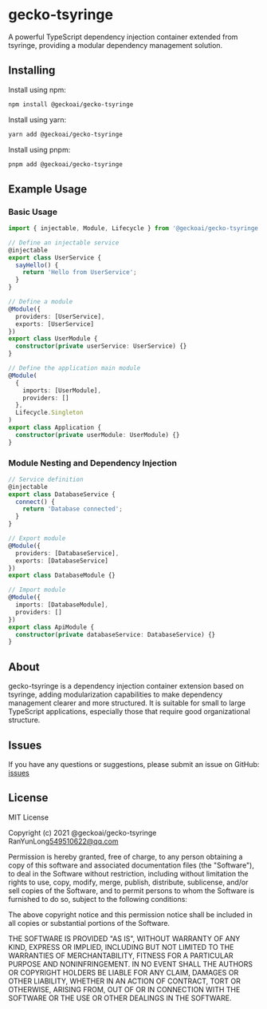 # gecko-tsyringe

A powerful TypeScript dependency injection container extended from tsyringe, providing a modular dependency management solution.

## Installing

Install using npm:

```bash
npm install @geckoai/gecko-tsyringe
```

Install using yarn:

```bash
yarn add @geckoai/gecko-tsyringe
```

Install using pnpm:

```bash
pnpm add @geckoai/gecko-tsyringe
```

## Example Usage

### Basic Usage

```typescript
import { injectable, Module, Lifecycle } from '@geckoai/gecko-tsyringe';

// Define an injectable service
@injectable
export class UserService {
  sayHello() {
    return 'Hello from UserService';
  }
}

// Define a module
@Module({
  providers: [UserService],
  exports: [UserService]
})
export class UserModule {
  constructor(private userService: UserService) {}
}

// Define the application main module
@Module(
  {
    imports: [UserModule],
    providers: []
  },
  Lifecycle.Singleton
)
export class Application {
  constructor(private userModule: UserModule) {}
}
```

### Module Nesting and Dependency Injection

```typescript
// Service definition
@injectable
export class DatabaseService {
  connect() {
    return 'Database connected';
  }
}

// Export module
@Module({
  providers: [DatabaseService],
  exports: [DatabaseService]
})
export class DatabaseModule {}

// Import module
@Module({
  imports: [DatabaseModule],
  providers: []
})
export class ApiModule {
  constructor(private databaseService: DatabaseService) {}
}
```

## About

gecko-tsyringe is a dependency injection container extension based on tsyringe, adding modularization capabilities to make dependency management clearer and more structured. It is suitable for small to large TypeScript applications, especially those that require good organizational structure.

## Issues

If you have any questions or suggestions, please submit an issue on GitHub:
[issues](https://github.com/geckoai/gecko-tsyringe/issues) 

## License

MIT License

Copyright (c) 2021 @geckoai/gecko-tsyringe RanYunLong<549510622@qq.com>

Permission is hereby granted, free of charge, to any person obtaining a copy
of this software and associated documentation files (the "Software"), to deal
in the Software without restriction, including without limitation the rights
to use, copy, modify, merge, publish, distribute, sublicense, and/or sell
copies of the Software, and to permit persons to whom the Software is
furnished to do so, subject to the following conditions:

The above copyright notice and this permission notice shall be included in all
copies or substantial portions of the Software.

THE SOFTWARE IS PROVIDED "AS IS", WITHOUT WARRANTY OF ANY KIND, EXPRESS OR
IMPLIED, INCLUDING BUT NOT LIMITED TO THE WARRANTIES OF MERCHANTABILITY,
FITNESS FOR A PARTICULAR PURPOSE AND NONINFRINGEMENT. IN NO EVENT SHALL THE
AUTHORS OR COPYRIGHT HOLDERS BE LIABLE FOR ANY CLAIM, DAMAGES OR OTHER
LIABILITY, WHETHER IN AN ACTION OF CONTRACT, TORT OR OTHERWISE, ARISING FROM,
OUT OF OR IN CONNECTION WITH THE SOFTWARE OR THE USE OR OTHER DEALINGS IN THE
SOFTWARE.
